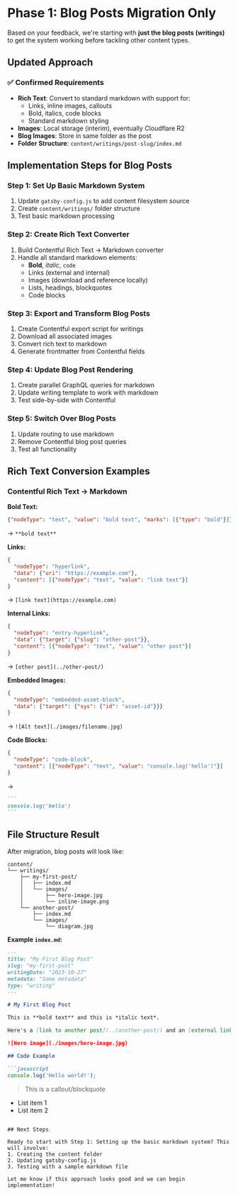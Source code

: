 # Phase 1: Blog Posts Migration Only

Based on your feedback, we're starting with **just the blog posts (writings)** to get the system working before tackling other content types.

## Updated Approach

### ✅ Confirmed Requirements
- **Rich Text**: Convert to standard markdown with support for:
  - Links, inline images, callouts
  - Bold, italics, code blocks
  - Standard markdown styling
- **Images**: Local storage (interim), eventually Cloudflare R2
- **Blog Images**: Store in same folder as the post
- **Folder Structure**: `content/writings/post-slug/index.md`

## Implementation Steps for Blog Posts

### Step 1: Set Up Basic Markdown System
1. Update `gatsby-config.js` to add content filesystem source
2. Create `content/writings/` folder structure
3. Test basic markdown processing

### Step 2: Create Rich Text Converter
1. Build Contentful Rich Text → Markdown converter
2. Handle all standard markdown elements:
   - **Bold**, *italic*, `code`
   - Links (external and internal)
   - Images (download and reference locally)
   - Lists, headings, blockquotes
   - Code blocks

### Step 3: Export and Transform Blog Posts
1. Create Contentful export script for writings
2. Download all associated images
3. Convert rich text to markdown
4. Generate frontmatter from Contentful fields

### Step 4: Update Blog Post Rendering
1. Create parallel GraphQL queries for markdown
2. Update writing template to work with markdown
3. Test side-by-side with Contentful

### Step 5: Switch Over Blog Posts
1. Update routing to use markdown
2. Remove Contentful blog post queries
3. Test all functionality

## Rich Text Conversion Examples

### Contentful Rich Text → Markdown

**Bold Text:**
```json
{"nodeType": "text", "value": "bold text", "marks": [{"type": "bold"}]}
```
→ `**bold text**`

**Links:**
```json
{
  "nodeType": "hyperlink",
  "data": {"uri": "https://example.com"},
  "content": [{"nodeType": "text", "value": "link text"}]
}
```
→ `[link text](https://example.com)`

**Internal Links:**
```json
{
  "nodeType": "entry-hyperlink", 
  "data": {"target": {"slug": "other-post"}},
  "content": [{"nodeType": "text", "value": "other post"}]
}
```
→ `[other post](../other-post/)`

**Embedded Images:**
```json
{
  "nodeType": "embedded-asset-block",
  "data": {"target": {"sys": {"id": "asset-id"}}}
}
```
→ `![Alt text](./images/filename.jpg)`

**Code Blocks:**
```json
{
  "nodeType": "code-block",
  "content": [{"nodeType": "text", "value": "console.log('hello')"}]
}
```
→ 
````markdown
```
console.log('hello')
```
````

## File Structure Result

After migration, blog posts will look like:

```
content/
└── writings/
    ├── my-first-post/
    │   ├── index.md
    │   └── images/
    │       ├── hero-image.jpg
    │       └── inline-image.png
    └── another-post/
        ├── index.md
        └── images/
            └── diagram.jpg
```

**Example `index.md`:**
```markdown
---
title: "My First Blog Post"
slug: "my-first-post"
writingDate: "2023-10-27"
metadata: "Some metadata"
type: "writing"
---

# My First Blog Post

This is **bold text** and this is *italic text*.

Here's a [link to another post](../another-post/) and an [external link](https://example.com).

![Hero image](./images/hero-image.jpg)

## Code Example

```javascript
console.log('Hello world!');
```

> This is a callout/blockquote

- List item 1
- List item 2
```

## Next Steps

Ready to start with Step 1: Setting up the basic markdown system? This will involve:
1. Creating the content folder
2. Updating gatsby-config.js
3. Testing with a sample markdown file

Let me know if this approach looks good and we can begin implementation!
